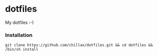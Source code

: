 dotfiles
========

My dotfiles :-)

### Installation
```
git clone https://github.com/chillax/dotfiles.git && cd dotfiles && /bin/sh install
```

